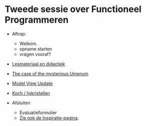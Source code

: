 # Tweede sessie over Functioneel Programmeren


+ Aftrap:
  + Welkom.
  + opname starten
  + vragen vooraf?

+ [Lesmateriaal en didactiek](../docentinfo/didactiek)

+ [The case of the mysterious Umenum](umenum)

+ [Model View Update](nascholing-programming-paradigms-2.pdf)

+ [Koch / Ijskristallen](ijskristal)

+ Afsluiten
  + Evaluatieformulier
  + [Zie ook de Inspiratie-pagina](../allsorts).
